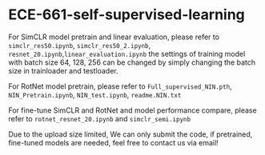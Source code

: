 # ECE-661-self-supervised-learning

For SimCLR model pretrain and linear evaluation, please refer to `simclr_res50.ipynb`, `simclr_res50_2.ipynb`, `resnet_20.ipynb`,`linear_evaluation.ipynb` the settings of training model with batch size 64, 128, 256 can be changed by simply changing the batch size in trainloader and testloader.

For RotNet model pretrain, please refer to  `Full_supervised_NIN.pth`, `NIN_Pretrain.ipynb`, `NIN_test.ipynb`, `readme.NIN.txt`

For fine-tune SimCLR and RotNet and model performance compare, please refer to `rotnet_resnet_20.ipynb` and `simclr_semi.ipynb`


Due to the upload size limited, We can only submit the code, if pretrained, fine-tuned models are needed, feel free to contact us via email!
